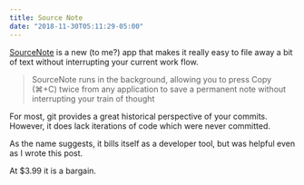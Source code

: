 ```yaml
---
title: Source Note
date: "2018-11-30T05:11:29-05:00"
---
```


[SourceNote](https://www.sourcenoteapp.com) is a new (to me?) app that makes it really easy to file away a bit of text without interrupting your current work flow.

> SourceNote runs in the background, allowing you to press Copy (⌘+C) twice from any application to save a permanent note without interrupting your train of thought

For most, git provides a great historical perspective of your commits. However, it does lack iterations of code which were never committed.

As the name suggests, it bills itself as a developer tool, but was helpful even as I wrote this post.

At \$3.99 it is a bargain.
